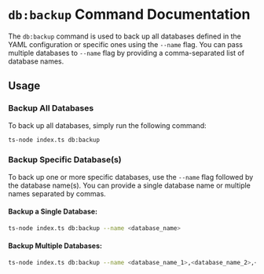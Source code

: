 # `db:backup` Command Documentation

The `db:backup` command is used to back up all databases defined in the YAML configuration or specific ones using the `--name` flag. You can pass multiple databases to `--name` flag by providing a comma-separated list of database names.

## Usage

### Backup All Databases

To back up all databases, simply run the following command:

```bash
ts-node index.ts db:backup
```

### Backup Specific Database(s)

To back up one or more specific databases, use the `--name` flag followed by the database name(s). You can provide a single database name or multiple names separated by commas.

#### Backup a Single Database:

```bash
ts-node index.ts db:backup --name <database_name>
```

#### Backup Multiple Databases:

```bash
ts-node index.ts db:backup --name <database_name_1>,<database_name_2>,<database_name_3>
```
